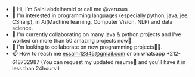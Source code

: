 - 👋 Hi, I’m Salhi abdelhamid or call me @verusus
- 👀 I’m interested in programming languages (especially python, java, jee, CSharp), in Ai(Machine learning, Computer Vision, NLP) and data science.
- 🌱 I’m currently collaborating on many java & python projects and I've worked on more than 50 amazing projects now🥇.
- 💞️ I’m looking to collaborate on new programming projects🤝🏻.
- 📫 How to reach me essalhi12345@gmail.com or on whatsapp +212-618732987 (You can request my updated resume📄 and you'll have it in less than 24hours!)

<!---
verusus/verusus is a ✨ special ✨ repository because its `README.md` (this file) appears on your GitHub profile.
You can click the Preview link to take a look at your changes.
--->
